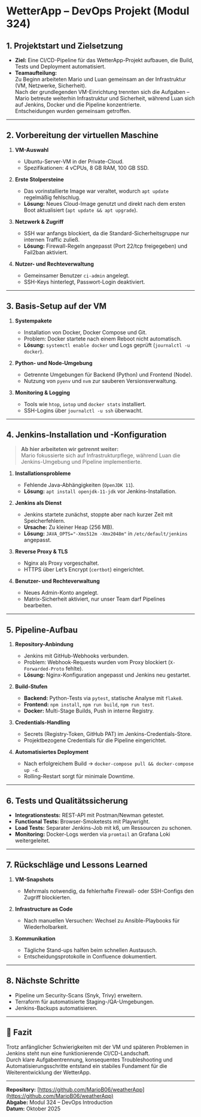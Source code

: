 # WetterApp – DevOps Projekt (Modul 324)

## 1. Projektstart und Zielsetzung
- **Ziel:** Eine CI/CD-Pipeline für das WetterApp-Projekt aufbauen, die Build, Tests und Deployment automatisiert.
- **Teamaufteilung:**  
  Zu Beginn arbeiteten Mario und Luan gemeinsam an der Infrastruktur (VM, Netzwerke, Sicherheit).  
  Nach der grundlegenden VM-Einrichtung trennten sich die Aufgaben – Mario betreute weiterhin Infrastruktur und Sicherheit, während Luan sich auf Jenkins, Docker und die Pipeline konzentrierte.  
  Entscheidungen wurden gemeinsam getroffen.

---

## 2. Vorbereitung der virtuellen Maschine
1. **VM-Auswahl**
   - Ubuntu-Server-VM in der Private-Cloud.
   - Spezifikationen: 4 vCPUs, 8 GB RAM, 100 GB SSD.

2. **Erste Stolpersteine**
   - Das vorinstallierte Image war veraltet, wodurch `apt update` regelmäßig fehlschlug.  
   - **Lösung:** Neues Cloud-Image genutzt und direkt nach dem ersten Boot aktualisiert (`apt update && apt upgrade`).

3. **Netzwerk & Zugriff**
   - SSH war anfangs blockiert, da die Standard-Sicherheitsgruppe nur internen Traffic zuließ.  
   - **Lösung:** Firewall-Regeln angepasst (Port 22/tcp freigegeben) und Fail2ban aktiviert.

4. **Nutzer- und Rechteverwaltung**
   - Gemeinsamer Benutzer `ci-admin` angelegt.  
   - SSH-Keys hinterlegt, Passwort-Login deaktiviert.

---

## 3. Basis-Setup auf der VM
1. **Systempakete**
   - Installation von Docker, Docker Compose und Git.  
   - Problem: Docker startete nach einem Reboot nicht automatisch.  
   - **Lösung:** `systemctl enable docker` und Logs geprüft (`journalctl -u docker`).

2. **Python- und Node-Umgebung**
   - Getrennte Umgebungen für Backend (Python) und Frontend (Node).  
   - Nutzung von `pyenv` und `nvm` zur sauberen Versionsverwaltung.

3. **Monitoring & Logging**
   - Tools wie `htop`, `iotop` und `docker stats` installiert.  
   - SSH-Logins über `journalctl -u ssh` überwacht.

---

## 4. Jenkins-Installation und -Konfiguration
> **Ab hier arbeiteten wir getrennt weiter:**  
> Mario fokussierte sich auf Infrastrukturpflege, während Luan die Jenkins-Umgebung und Pipeline implementierte.

1. **Installationsprobleme**
   - Fehlende Java-Abhängigkeiten (`OpenJDK 11`).  
   - **Lösung:** `apt install openjdk-11-jdk` vor Jenkins-Installation.

2. **Jenkins als Dienst**
   - Jenkins startete zunächst, stoppte aber nach kurzer Zeit mit Speicherfehlern.  
   - **Ursache:** Zu kleiner Heap (256 MB).  
   - **Lösung:** `JAVA_OPTS="-Xms512m -Xmx2048m"` in `/etc/default/jenkins` angepasst.

3. **Reverse Proxy & TLS**
   - Nginx als Proxy vorgeschaltet.  
   - HTTPS über Let’s Encrypt (`certbot`) eingerichtet.

4. **Benutzer- und Rechteverwaltung**
   - Neues Admin-Konto angelegt.  
   - Matrix-Sicherheit aktiviert, nur unser Team darf Pipelines bearbeiten.

---

## 5. Pipeline-Aufbau
1. **Repository-Anbindung**
   - Jenkins mit GitHub-Webhooks verbunden.  
   - Problem: Webhook-Requests wurden vom Proxy blockiert (`X-Forwarded-Proto` fehlte).  
   - **Lösung:** Nginx-Konfiguration angepasst und Jenkins neu gestartet.

2. **Build-Stufen**
   - **Backend:** Python-Tests via `pytest`, statische Analyse mit `flake8`.  
   - **Frontend:** `npm install`, `npm run build`, `npm run test`.  
   - **Docker:** Multi-Stage Builds, Push in interne Registry.

3. **Credentials-Handling**
   - Secrets (Registry-Token, GitHub PAT) im Jenkins-Credentials-Store.  
   - Projektbezogene Credentials für die Pipeline eingerichtet.

4. **Automatisiertes Deployment**
   - Nach erfolgreichem Build → `docker-compose pull && docker-compose up -d`.  
   - Rolling-Restart sorgt für minimale Downtime.

---

## 6. Tests und Qualitätssicherung
- **Integrationstests:** REST-API mit Postman/Newman getestet.  
- **Functional Tests:** Browser-Smoketests mit Playwright.  
- **Load Tests:** Separater Jenkins-Job mit k6, um Ressourcen zu schonen.  
- **Monitoring:** Docker-Logs werden via `promtail` an Grafana Loki weitergeleitet.

---

## 7. Rückschläge und Lessons Learned
1. **VM-Snapshots**
   - Mehrmals notwendig, da fehlerhafte Firewall- oder SSH-Configs den Zugriff blockierten.

2. **Infrastructure as Code**
   - Nach manuellen Versuchen: Wechsel zu Ansible-Playbooks für Wiederholbarkeit.

3. **Kommunikation**
   - Tägliche Stand-ups halfen beim schnellen Austausch.  
   - Entscheidungsprotokolle in Confluence dokumentiert.

---

## 8. Nächste Schritte
- Pipeline um Security-Scans (Snyk, Trivy) erweitern.  
- Terraform für automatisierte Staging-/QA-Umgebungen.  
- Jenkins-Backups automatisieren.

---

## 🧩 Fazit
Trotz anfänglicher Schwierigkeiten mit der VM und späteren Problemen in Jenkins steht nun eine funktionierende CI/CD-Landschaft.  
Durch klare Aufgabentrennung, konsequentes Troubleshooting und Automatisierungsschritte entstand ein stabiles Fundament für die Weiterentwicklung der WetterApp.

---

**Repository:** [https://github.com/MarioB06/weatherApp](https://github.com/MarioB06/weatherApp)  
**Abgabe:** Modul 324 – DevOps Introduction  
**Datum:** Oktober 2025
